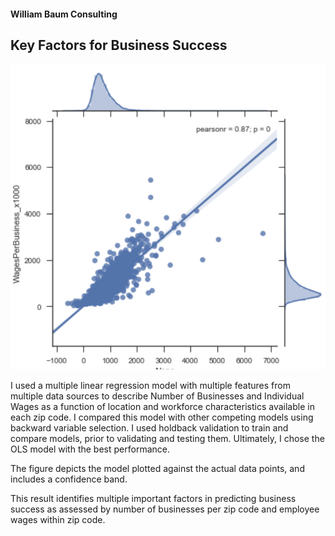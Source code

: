 #### William Baum Consulting

## Key Factors for Business Success

![Actual-by-Predicted](ActbyPred.png)

I used a multiple linear regression model with multiple features from multiple data sources to describe Number of Businesses and Individual Wages as a function of location and workforce characteristics available in each zip code.  I compared this model with other competing models using backward variable selection.  I used holdback validation to train and compare models, prior to validating and testing them.  Ultimately, I chose the OLS model with the best performance.

The figure depicts the model plotted against the actual data points, and includes a confidence band.

This result identifies multiple important factors in predicting business success as assessed by number of businesses per zip code and employee wages within zip code.
